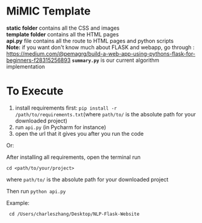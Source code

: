 # MiMIC Template
<b>static folder</b> contains all the CSS and images<br>
<b>template folder</b> contains all the HTML pages<br>
<b>api.py</b> file contains all the route to HTML pages and python scripts<br>
<b>Note:</b> if you want don't know much about FLASK and webapp, go through : https://medium.com/@pemagrg/build-a-web-app-using-pythons-flask-for-beginners-f28315256893
<b>```summary.py```</b> is our current algorithm implementation 

# To Execute
1. install requirements first: ```pip install -r /path/to/requirements.txt```(where ```path/to/``` is the absolute path for your downloaded project)
1. run ```api.py``` (in Pycharm for instance)
2. open the url that it gives you after you run the code

Or:

After installing all requirements, open the terminal run

``cd <path/to/your/project>``

where ```path/to/``` is the absolute path for your downloaded project

Then run ```python api.py```

Example:
```
 cd /Users/charleszhang/Desktop/NLP-Flask-Website

```
